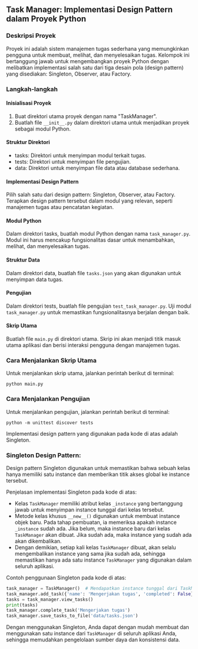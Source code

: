 ## Task Manager: Implementasi Design Pattern dalam Proyek Python

### Deskripsi Proyek
Proyek ini adalah sistem manajemen tugas sederhana yang memungkinkan pengguna untuk membuat, melihat, dan menyelesaikan tugas. Kelompok ini bertanggung jawab untuk mengembangkan proyek Python dengan melibatkan implementasi salah satu dari tiga desain pola (design pattern) yang disediakan: Singleton, Observer, atau Factory.

### Langkah-langkah

#### Inisialisasi Proyek
1. Buat direktori utama proyek dengan nama "TaskManager".
2. Buatlah file `__init__.py` dalam direktori utama untuk menjadikan proyek sebagai modul Python.

#### Struktur Direktori
- tasks: Direktori untuk menyimpan modul terkait tugas.
- tests: Direktori untuk menyimpan file pengujian.
- data: Direktori untuk menyimpan file data atau database sederhana.

#### Implementasi Design Pattern
Pilih salah satu dari design pattern: Singleton, Observer, atau Factory. Terapkan design pattern tersebut dalam modul yang relevan, seperti manajemen tugas atau pencatatan kegiatan.

#### Modul Python
Dalam direktori tasks, buatlah modul Python dengan nama `task_manager.py`. Modul ini harus mencakup fungsionalitas dasar untuk menambahkan, melihat, dan menyelesaikan tugas.

#### Struktur Data
Dalam direktori data, buatlah file `tasks.json` yang akan digunakan untuk menyimpan data tugas.

#### Pengujian
Dalam direktori tests, buatlah file pengujian `test_task_manager.py`. Uji modul `task_manager.py` untuk memastikan fungsionalitasnya berjalan dengan baik.

#### Skrip Utama
Buatlah file `main.py` di direktori utama. Skrip ini akan menjadi titik masuk utama aplikasi dan berisi interaksi pengguna dengan manajemen tugas.

### Cara Menjalankan Skrip Utama
Untuk menjalankan skrip utama, jalankan perintah berikut di terminal:

```
python main.py
```

### Cara Menjalankan Pengujian
Untuk menjalankan pengujian, jalankan perintah berikut di terminal:

```
python -m unittest discover tests
```

Implementasi design pattern yang digunakan pada kode di atas adalah Singleton.

### Singleton Design Pattern:
Design pattern Singleton digunakan untuk memastikan bahwa sebuah kelas hanya memiliki satu instance dan memberikan titik akses global ke instance tersebut.

Penjelasan implementasi Singleton pada kode di atas:
- Kelas `TaskManager` memiliki atribut kelas `_instance` yang bertanggung jawab untuk menyimpan instance tunggal dari kelas tersebut.
- Metode kelas khusus `__new__()` digunakan untuk membuat instance objek baru. Pada tahap pembuatan, ia memeriksa apakah instance `_instance` sudah ada. Jika belum, maka instance baru dari kelas `TaskManager` akan dibuat. Jika sudah ada, maka instance yang sudah ada akan dikembalikan.
- Dengan demikian, setiap kali kelas `TaskManager` dibuat, akan selalu mengembalikan instance yang sama jika sudah ada, sehingga memastikan hanya ada satu instance `TaskManager` yang digunakan dalam seluruh aplikasi.

Contoh penggunaan Singleton pada kode di atas:
```python
task_manager = TaskManager()  # Mendapatkan instance tunggal dari TaskManager
task_manager.add_task({'name': 'Mengerjakan tugas', 'completed': False})
tasks = task_manager.view_tasks()
print(tasks)
task_manager.complete_task('Mengerjakan tugas')
task_manager.save_tasks_to_file('data/tasks.json')
```

Dengan menggunakan Singleton, Anda dapat dengan mudah membuat dan menggunakan satu instance dari `TaskManager` di seluruh aplikasi Anda, sehingga memudahkan pengelolaan sumber daya dan konsistensi data.
